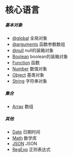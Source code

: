# 核心语言

##### 基本对象

- [@global](global.md) 全局对象
- [@arguments](arguments.md) 函数参数数组
- [@null](null.md) null的装箱对象
- [Boolean](Boolean.md) boolean的装箱对象
- [Function](Function.md) 函数
- [Number](Number.md) 数值对象
- [Object](Object.md) 基类对象
- [String](String.md) 字符串对象

##### 集合

- [Array](Array.md) 数组

##### 其他

- [Date](Date.md) 日期时间
- [Math](Math.md) 数学库
- [JSON](JSON.md) JSON
- [RegExp](RegExp.md) 正则表达式